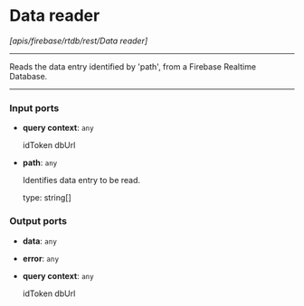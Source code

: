 # Data reader

_[apis/firebase/rtdb/rest/Data reader]_

---

Reads the data entry identified by 'path', from a Firebase Realtime Database.  

---

### Input ports

* __query context__: ` any `

    idToken
    dbUrl


* __path__: ` any `

    Identifies data entry to be read.
    
    type: string[]

### Output ports

* __data__: ` any `


* __error__: ` any `


* __query context__: ` any `

    idToken
    dbUrl

